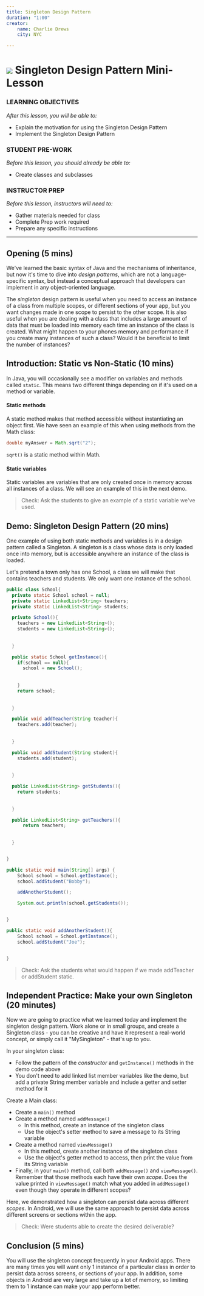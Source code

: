 ```yaml
---
title: Singleton Design Pattern
duration: "1:00"
creator:
    name: Charlie Drews
    city: NYC

---
```


# ![](https://ga-dash.s3.amazonaws.com/production/assets/logo-9f88ae6c9c3871690e33280fcf557f33.png) Singleton Design Pattern Mini-Lesson

### LEARNING OBJECTIVES
*After this lesson, you will be able to:*
- Explain the motivation for using the Singleton Design Pattern
- Implement the Singleton Design Pattern

### STUDENT PRE-WORK
*Before this lesson, you should already be able to:*
- Create classes and subclasses

### INSTRUCTOR PREP
*Before this lesson, instructors will need to:*
- Gather materials needed for class
- Complete Prep work required
- Prepare any specific instructions

---

<a name="opening"></a>
## Opening (5 mins)

We've learned the basic syntax of Java and the mechanisms of inheritance, but now it's time to dive into *design patterns*, which are not a language-specific syntax, but instead a conceptual approach that developers can implement in any object-oriented language.

The *singleton* design pattern is useful when you need to access an instance of a class from multiple scopes, or different sections of your app, but you want changes made in one scope to persist to the other scope. It is also useful when you are dealing with a class that includes a large amount of data that must be loaded into memory each time an instance of the class is created. What might happen to your phones memory and performance if you create many instances of such a class? Would it be beneficial to limit the number of instances?

## Introduction: Static vs Non-Static (10 mins)

In Java, you will occasionally see a modifier on variables and methods called `static`. This means two different things depending on if it's used on a method or variable.

#### Static methods

A static method makes that method accessible without instantiating an object first. We have seen an example of this when using methods from the Math class:

``` java
double myAnswer = Math.sqrt("2");
```

`sqrt()` is a static method within Math.

#### Static variables

Static variables are variables that are only created once in memory across all instances of a class. We will see an example of this in the next demo.

> Check: Ask the students to give an example of a static variable we've used.


<a name="demo"></a>
## Demo: Singleton Design Pattern (20 mins)

One example of using both static methods and variables is in a design pattern called a Singleton. A singleton is a class whose data is only loaded once into memory, but is accessible anywhere an instance of the class is loaded.

Let's pretend a town only has one School, a class we will make that contains teachers and students. We only want one instance of the school.

``` java
public class School{
  private static School school = null;
  private static LinkedList<String> teachers;
  private static LinkedList<String> students;

  private School(){
    teachers = new LinkedList<String>();
    students = new LinkedList<String>();
  
  
  }

  public static School getInstance(){
    if(school == null){
      school = new School();
    
      
    }
    return school;
  
  
  }

  public void addTeacher(String teacher){
    teachers.add(teacher);
  
  
  }

  public void addStudent(String student){
    students.add(student);
  
  
  }

  public LinkedList<String> getStudents(){
    return students;
  
  
  }

  public LinkedList<String> getTeachers(){
      return teachers;
  
  
  }


}
```

```Java
public static void main(String[] args) {
    School school = School.getInstance();
    school.addStudent("Bobby");

    addAnotherStudent();

    System.out.println(school.getStudents());


}

public static void addAnotherStudent(){
    School school = School.getInstance();
    school.addStudent("Joe");


}
```

> Check: Ask the students what would happen if we made addTeacher or addStudent static.

<a name="ind-practice"></a>
## Independent Practice: Make your own Singleton (20 minutes)

Now we are going to practice what we learned today and implement the singleton design pattern. Work alone or in small groups, and create a Singleton class - you can be creative and have it represent a real-world concept, or simply call it "MySingleton" - that's up to you.

In your singleton class:
- Follow the pattern of the *constructor* and `getInstance()` methods in the demo code above
- You don't need to add linked list member variables like the demo, but add a private String member variable and include a getter and setter method for it

Create a Main class:
- Create a `main()` method
- Create a method named `addMessage()`
  - In this method, create an instance of the singleton class
  - Use the object's setter method to save a message to its String variable
- Create a method named `viewMessage()`
  - In this method, create another instance of the singleton class
  - Use the object's getter method to access, then print the value from its String variable
- Finally, in your `main()` method, call both `addMessage()` and `viewMessage()`. Remember that those methods each have their own *scope*. Does the value printed in `viewMessage()` match what you added in `addMessage()` even though they operate in different scopes?

Here, we demonstrated how a singleton can persist data across different *scopes*. In Android, we will use the same approach to persist data across different screens or sections within the app.

> Check: Were students able to create the desired deliverable?

<a name="conclusion"></a>
## Conclusion (5 mins)

You will use the singleton concept frequently in your Android apps. There are many times you will want only 1 instance of a particular class in order to persist data across screens, or sections of your app. In addition, some objects in Android are very large and take up a lot of memory, so limiting them to 1 instance can make your app perform better.
